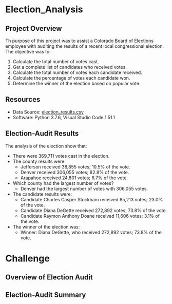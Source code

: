 # Election_Analysis

## Project Overview
Th purpose of this project was to assist a Colorado Board of Elections employee with auditing the results of a recent local congressional election. The objective was to:

1. Calculate the total number of votes cast.
2. Get a complete list of candidates who received votes.
3. Calculate the total number of votes each candidate received.
4. Calculate the percentage of votes each candidate won.
5. Determine the winner of the election based on popular vote.

## Resources
- Data Source: [election_results.csv](Resources/election_results.csv)
- Software: Python 3.7.6, Visual Studio Code 1.51.1

## Election-Audit Results
The analysis of the election show that:

- There were 369,711 votes cast in the election.
- The county results were:
    - Jefferson received 38,855 votes; 10.5% of the vote.
    - Denver received 306,055 votes; 82.8% of the vote.
    - Arapahoe received 24,801 votes; 6.7% of the vote.
- Which county had the largest number of votes?
    - Denver had the largest number of votes with 306,055 votes.
- The candidate results were:
    - Candidate Charles Casper Stockham received 85,213 votes; 23.0% of the vote.
    - Candidate Diana DeGette received 272,892 votes; 73.8% of the vote.
    - Candidate Raymon Anthony Doane received 11,606 votes; 3.1% of the vote.
- The winner of the election was:
    - Winner: Diana DeGette, who received 272,892 votes; 73.8% of the vote.

# Challenge 

## Overview of Election Audit

## Election-Audit Summary
